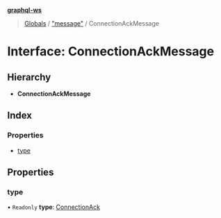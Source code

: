 **[graphql-ws](../README.md)**

> [Globals](../README.md) / ["message"](../modules/_message_.md) / ConnectionAckMessage

# Interface: ConnectionAckMessage

## Hierarchy

* **ConnectionAckMessage**

## Index

### Properties

* [type](_message_.connectionackmessage.md#type)

## Properties

### type

• `Readonly` **type**: [ConnectionAck](../enums/_message_.messagetype.md#connectionack)

